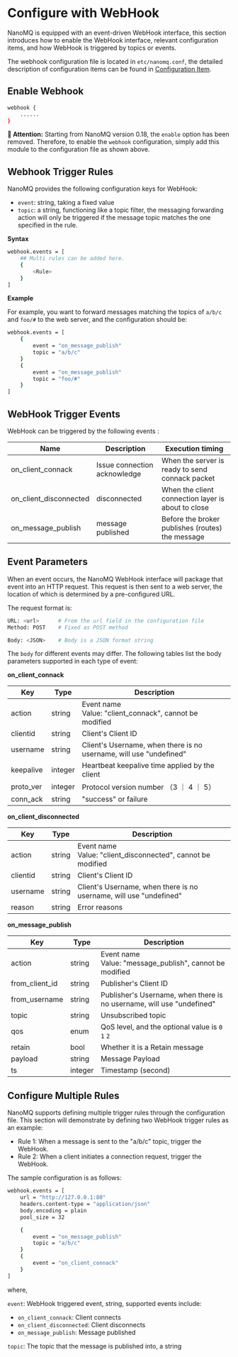 # Configure with WebHook

NanoMQ is equipped with an event-driven WebHook interface, this section introduces how to enable the WebHook interface, relevant configuration items, and how WebHook is triggered by topics or events.

The webhook configuration file is located in `etc/nanomq.conf`, the detailed description of configuration items can be found in [Configuration Item](../config-description/v014.md).

## Enable Webhook

```bash
webhook {
    ......
}
```
**📢 Attention:** Starting from NanoMQ version 0.18, the `enable` option has been removed. Therefore, to enable the `webhook` configuration, simply add this module to the configuration file as shown above.

## Webhook Trigger Rules

NanoMQ provides the following configuration keys for WebHook:

- `event`: string, taking a fixed value
- `topic`: a string, functioning like a topic filter, the messaging forwarding action will only be triggered if the message topic matches the one specified in the rule. 

**Syntax**

```bash
webhook.events = [
    ## Multi rules can be added here.
    {
        <Rule>
    }
]
```

**Example**

For example, you want to forward messages matching the topics of `a/b/c` and `foo/#` to the web server, and the configuration should be:

```bash
webhook.events = [
	{ 
		event = "on_message_publish"
		topic = "a/b/c"
	}
	{
		event = "on_message_publish"
		topic = "foo/#"
	}
]
```

## WebHook Trigger Events

WebHook can be triggered by the following events :

| Name                   | Description                  | **Execution timing**                               |
| ---------------------- | ---------------------------- | -------------------------------------------------- |
| on_client_connack      | Issue connection acknowledge | When the server is ready to send connack packet    |
| on_client_disconnected | disconnected                 | When the client connection layer is about to close |
| on_message_publish     | message published            | Before the broker publishes (routes) the message   |

## Event Parameters

When an event occurs, the NanoMQ WebHook interface will package that event into an HTTP request. This request is then sent to a web server, the location of which is determined by a pre-configured URL. 

The request format is:

```bash
URL: <url>      # From the url field in the configuration file
Method: POST    # Fixed as POST method

Body: <JSON>    # Body is a JSON format string
```

The `body` for different events may differ. The following tables list the body parameters supported in each type of event:

**on_client_connack**

| Key       | Type    | Description                                                  |
| --------- | ------- | ------------------------------------------------------------ |
| action    | string  | Event name<br />Value: "client_connack", cannot be modified  |
| clientid  | string  | Client's Client ID                                           |
| username  | string  | Client's Username, when there is no username, will use "undefined" |
| keepalive | integer | Heartbeat keepalive time applied by the client               |
| proto_ver | integer | Protocol version number （3 ｜ 4 ｜ 5）                      |
| conn_ack  | string  | "success" or failure                                         |

**on_client_disconnected**

| Key      | Type   | Description                                                  |
| -------- | ------ | ------------------------------------------------------------ |
| action   | string | Event name<br />Value: "client_disconnected", cannot be modified |
| clientid | string | Client's Client ID                                           |
| username | string | Client's Username, when there is no username, will use "undefined" |
| reason   | string | Error reasons                                                |

**on_message_publish**

| Key            | Type    | Description                                                  |
| -------------- | ------- | ------------------------------------------------------------ |
| action         | string  | Event name<br/>Value: "message_publish", cannot be modified  |
| from_client_id | string  | Publisher's Client ID                                        |
| from_username  | string  | Publisher's Username, when there is no username, will use "undefined" |
| topic          | string  | Unsubscribed topic                                           |
| qos            | enum    | QoS level, and the optional value is `0` `1` `2`             |
| retain         | bool    | Whether it is a Retain message                               |
| payload        | string  | Message Payload                                              |
| ts             | integer | Timestamp (second)                                           |

## Configure Multiple Rules

NanoMQ supports defining multiple trigger rules through the configuration file. This section will demonstrate by defining two WebHook trigger rules as an example:

- Rule 1: When a message is sent to the "a/b/c" topic, trigger the WebHook. 
- Rule 2: When a client initiates a connection request, trigger the WebHook.

The sample configuration is as follows:

```bash
webhook.events = [
	url = "http://127.0.0.1:80"
	headers.content-type = "application/json"
	body.encoding = plain
	pool_size = 32

	{ 
		event = "on_message_publish"
		topic = "a/b/c"
	}
	{
		event = "on_client_connack"
	}
]

```

where,

`event`: WebHook triggered event, string, supported events include:

- `on_client_connack`: Client connects
- `on_client_disconnected`: Client disconnects
- `on_message_publish`: Message published

`topic`: The topic that the message is published into, a string 